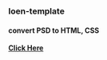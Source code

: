 ### loen-template
#### convert PSD to HTML, CSS
**[Click Here](http://Amal-Mousa.github.io/loen-template)**
